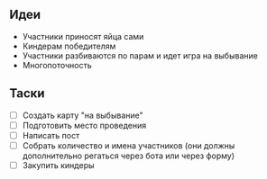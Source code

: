 ## Идеи
- Участники приносят яйца сами
- Киндерам победителям
- Участники разбиваются по парам и идет игра на выбывание
- Многопоточность
## Таски
- [ ] Создать карту "на выбывание"
- [ ] Подготовить место проведения
- [ ] Написать пост
- [ ] Собрать количество и имена участников (они должны дополнительно регаться через бота или через форму)
- [ ] Закупить киндеры